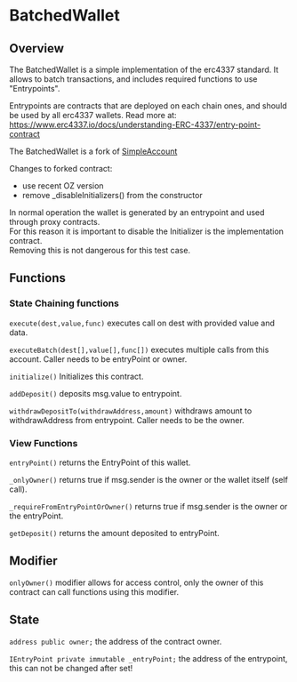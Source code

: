 # BatchedWallet

## Overview

The BatchedWallet is a simple implementation of the erc4337 standard.
It allows to batch transactions, and includes required functions to use "Entrypoints".

Entrypoints are contracts that are deployed on each chain ones, and should be used by all erc4337 wallets.
Read more at: https://www.erc4337.io/docs/understanding-ERC-4337/entry-point-contract

The BatchedWallet is a fork of [SimpleAccount](https://github.com/eth-infinitism/account-abstraction/blob/develop/contracts/samples/SimpleAccount.sol)

Changes to forked contract:  
- use recent OZ version
- remove _disableInitializers() from the constructor

In normal operation the wallet is generated by an entrypoint and used through proxy contracts.  
For this reason it is important to disable the Initializer is the implementation contract.  
Removing this is not dangerous for this test case.  

## Functions

### State Chaining functions

`execute(dest,value,func)` executes call on dest with provided value and data.

`executeBatch(dest[],value[],func[])` executes multiple calls from this account. Caller needs to be entryPoint or owner.

`initialize()` Initializes this contract.

`addDeposit()` deposits msg.value to entrypoint.

`withdrawDepositTo(withdrawAddress,amount)` withdraws amount to withdrawAddress from entrypoint. Caller needs to be the owner.


### View Functions

`entryPoint()` returns the EntryPoint of this wallet.

`_onlyOwner()` returns true if msg.sender is the owner or the wallet itself (self call).

`_requireFromEntryPointOrOwner()` returns true if msg.sender is the owner or the entryPoint.

`getDeposit()` returns the amount deposited to entryPoint.

## Modifier

`onlyOwner()` modifier allows for access control, only the owner of this contract can call functions using this modifier.

## State

`address public owner;` the address of the contract owner.

`IEntryPoint private immutable _entryPoint;` the address of the entrypoint, this can not be changed after set!